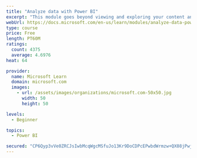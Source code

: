 ```yaml
---
title: "Analyze data with Power BI"
excerpt: "This module goes beyond viewing and exploring your content and explains how to interact with it by working with reports and dashboards to uncover and share new business insights."
webUrl: https://docs.microsoft.com/en-us/learn/modules/analyze-data-power-bi/
type: course
price: Free
length: PT60M
ratings:
  count: 4375
  average: 4.6976
heat: 64

provider:
  name: Microsoft Learn
  domain: microsoft.com
  images:
    - url: /assets/images/organizations/microsoft.com-50x50.jpg
      width: 50
      height: 50

levels:
  - Beginner

topics:
  - Power BI

secured: "CP6Qyp3vVe0ZRCJsIwbMcqWgcMSfuJo13Kr9DoCDPcEPwbdWrmzw+QX08jPwjeqEZ1Ytw5RrYS9eor9vb+e7MdZGQiuza73A2e6MHFK0PEeDJMXu+is4ET7sLOcAspB65DGAxgjzL0J6owd83l176/3ZKHFpoAI+cpksM8Aifw+j52yh0jIW5iPl/zQEOfPLSHGfYqtADuezNDr9iRPBw+KLrwEpNLLyFPq1BntoXMEN8ONiBS86QKxY08nztKdP85PCmH+Vz9HehgeAR3nWP4Xmn53fKSvfGmuGvdZpZr2lwSfW7b4jvvKXKc7ReKpR1fg8DfWljLr8I1hwNsqn+qfm+E6qLOJTofr6DcEk12B8zkwDMxXMuzLK+q1UNKwF/q1e9JnuJyoV1xiUkS+Yqg==;8YySFxbmmNMLK4m2S4NMFA=="
---
```


